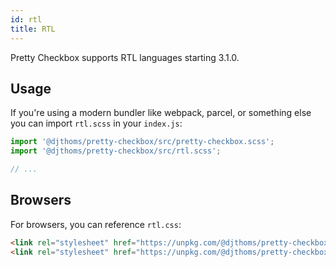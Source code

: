 ```yaml
---
id: rtl
title: RTL
---
```


Pretty Checkbox supports RTL languages starting 3.1.0.

## Usage

If you're using a modern bundler like webpack, parcel, or something else you can import `rtl.scss` in your `index.js`:

```js title="index.js"
import '@djthoms/pretty-checkbox/src/pretty-checkbox.scss';
import '@djthoms/pretty-checkbox/src/rtl.scss';

// ...
```

## Browsers

For browsers, you can reference `rtl.css`:

```html title="index.html"
<link rel="stylesheet" href="https://unpkg.com/@djthoms/pretty-checkbox" />
<link rel="stylesheet" href="https://unpkg.com/@djthoms/pretty-checkbox/dist/rtl.min.css" />
```
